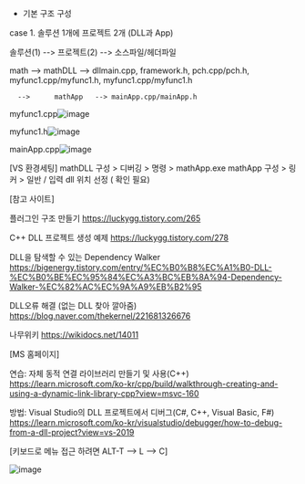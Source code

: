 - 기본 구조 구성

case 1. 솔루션 1개에 프로젝트 2개 (DLL과 App) 

솔루션(1) --> 프로젝트(2) --> 소스파일/헤더파일

math  -->      mathDLL   --> dllmain.cpp, framework.h,  pch.cpp/pch.h,   myfunc1.cpp/myfunc1.h, myfunc1.cpp/myfunc1.h

      -->      mathApp   --> mainApp.cpp/mainApp.h

myfunc1.cpp![image](https://user-images.githubusercontent.com/24836829/223585091-9dce1466-664b-4edf-8915-448054114f7a.png)

myfunc1.h![image](https://user-images.githubusercontent.com/24836829/223588232-3b59d0ef-09eb-49aa-80b9-2559408fc0bc.png)

mainApp.cpp![image](https://user-images.githubusercontent.com/24836829/223588156-9759887f-5cbd-4539-b655-e464f4cbb8a1.png)


[VS 환경세팅]
mathDLL 구성 > 디버깅 > 명령 > mathApp.exe
mathApp 구성 > 링커 > 일반 / 입력 dll 위치 선정 ( 확인 필요)






[참고 사이트]

플러그인 구조 만들기
https://luckygg.tistory.com/265

C++ DLL 프로젝트 생성 예제
https://luckygg.tistory.com/278

DLL을 탐색할 수 있는 Dependency Walker 
https://bigenergy.tistory.com/entry/%EC%B0%B8%EC%A1%B0-DLL-%EC%B0%BE%EC%95%84%EC%A3%BC%EB%8A%94-Dependency-Walker-%EC%82%AC%EC%9A%A9%EB%B2%95

DLL오류 해결 (없는 DLL 찾아 깔아줌)
https://blog.naver.com/thekernel/221681326676

나무위키 
https://wikidocs.net/14011


[MS 홈페이지]

연습: 자체 동적 연결 라이브러리 만들기 및 사용(C++)
https://learn.microsoft.com/ko-kr/cpp/build/walkthrough-creating-and-using-a-dynamic-link-library-cpp?view=msvc-160

방법: Visual Studio의 DLL 프로젝트에서 디버그(C#, C++, Visual Basic, F#)
https://learn.microsoft.com/ko-kr/visualstudio/debugger/how-to-debug-from-a-dll-project?view=vs-2019


[키보드로 메뉴 접근 하려면  ALT-T -->  L  --> C]

![image](https://user-images.githubusercontent.com/24836829/223589846-7304d06e-fc2f-446d-8da0-e25c15f4818c.png)


